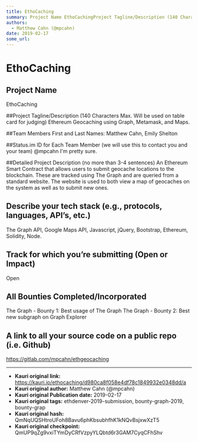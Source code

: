 ```yaml
---
title: EthoCaching
summary: Project Name EthoCachingProject Tagline/Description (140 Characters Max. Will be used on table card for judging) Ethereum Geocaching using Graph, Metamask, and Maps.Team Members First and Last Names- Matthew Cahn, Emily SheltonStatus.im ID for Each Team Member (we will use this to contact you and your team) @mpcahn Im pretty sure.Detailed Project Description (no more than 3-4 sentences) An Ethereum Smart Contract that allows users to submit geocache locations to the blockchain. These are tracked
authors:
  - Matthew Cahn (@mpcahn)
date: 2019-02-17
some_url: 
---
```


# EthoCaching



## Project Name
EthoCaching

##Project Tagline/Description (140 Characters Max. Will be used on table card for judging)
Ethereum Geocaching using Graph, Metamask, and Maps.

##Team Members First and Last Names: 
Matthew Cahn, Emily Shelton

##Status.im ID for Each Team Member (we will use this to contact you and your team)
@mpcahn I'm pretty sure.

##Detailed Project Description (no more than 3-4 sentences)
An Ethereum Smart Contract that allows users to submit geocache locations to the blockchain. These are tracked using The Graph and are queried from a standard website. The website is used to both view a map of geocaches on the system as well as to submit new ones.

## Describe your tech stack (e.g., protocols, languages, API’s, etc.)
The Graph API, Google Maps API, Javascript, jQuery, Bootstrap, Ethereum, Solidity, Node.

## Track for which you’re submitting (Open or Impact)
Open

## All Bounties Completed/Incorporated
The Graph - Bounty 1: Best usage of The Graph
The Graph - Bounty 2: Best new subgraph on Graph Explorer

## A link to all your source code on a public repo (i.e. Github)
https://gitlab.com/mpcahn/ethgeocaching






---

- **Kauri original link:** https://kauri.io/ethocaching/d980ca8f058e4df78c1849932e0348dd/a
- **Kauri original author:** Matthew Cahn (@mpcahn)
- **Kauri original Publication date:** 2019-02-17
- **Kauri original tags:** ethdenver-2019-submission, bounty-graph-2019, bounty-grap
- **Kauri original hash:** QmNqUQSHtroUFoh8Bavu6phKbsubhfhK1kNQvBsjxwXzT5
- **Kauri original checkpoint:** QmUP9qZg9vxiTYmDyCRfVzpyYLQbtd6r3GAM7CyqCFhShv



